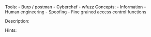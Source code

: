 Tools:
    - Burp / postman
    - Cyberchef
    - wfuzz
Concepts:
    - Information
    - Human engineering
    - Spoofing
    - Fine grained access control functions

Description:

Hints:

